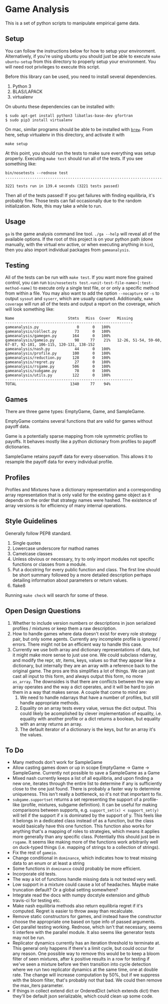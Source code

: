 Game Analysis
=============

This is a set of python scripts to manipulate empirical game data.


Setup
-----

You can follow the instructions below for how to setup your environment.
Alternatively, if you're using ubuntu you should just be able to execute `make
ubuntu-setup` from this directory to properly setup your environment. You will
need root privileges to execute this script.

Before this library can be used, you need to install several dependencies.

1. Python 3
2. BLAS/LAPACK
3. virtualenv

On ubuntu these dependencies can be installed with:

```
$ sudo apt-get install python3 libatlas-base-dev gfortran
$ sudo pip3 install virtualenv
```

On mac, similar programs should be able to be installed with [`brew`](brew.sh).
From here, setup virtualenv in this directory, and activate it with

```
make setup
```

At this point, you should run the tests to make sure everything was setup properly.
Executing `make test` should run all of the tests. If you see something like:

```
bin/nosetests --rednose test
.............................................................................

3221 tests run in 139.4 seconds (3221 tests passed)
```

Then all of the tests passed!
If you get failures with finding equilibria, it's probably fine.
Those tests can fail occasionally due to the random initialization.
Note, this may take a while to run.


Usage
-----

`ga` is the game analysis command line tool.
`./ga --help` will reveal all of the available options.
If the root of this project is on your python path (done manually, with the virtual env active, or when executing anything in `bin`), then you also import individual packages from `gameanalysis`.


Testing
-------

All of the tests can be run with `make test`.
If you want more fine grained control, you can run `bin/nosetests test.<unit-test-file-name>[:test-method-name]` to execute only a single test file, or or only a specific method from within a file.
You may also want to add the option `--nocapture` or `-s` to output `sysout` and `syserr`, which are usually captured.
Additionally, `make coverage` will run all of the tests and output a report on the coverage, which will look something like:

```
Name                        Stmts   Miss  Cover   Missing
---------------------------------------------------------
gameanalysis.py                 0      0   100%
gameanalysis/collect.py        73      0   100%
gameanalysis/gamegen.py       164      0   100%
gameanalysis/gameio.py         98     77    21%   12-26, 51-54, 59-60, 67-87, 92-101, 106-115, 120-131, 138-152
gameanalysis/nash.py           44      0   100%
gameanalysis/profile.py       100      0   100%
gameanalysis/reduction.py     128      0   100%
gameanalysis/regret.py         27      0   100%
gameanalysis/rsgame.py        506      0   100%
gameanalysis/subgame.py        78      0   100%
gameanalysis/utils.py         122      0   100%
---------------------------------------------------------
TOTAL                        1340     77    94%
```


Games
-----

There are three game types: EmptyGame, Game, and SampleGame.

EmptyGame contains several functions that are valid for games without payoff data.

Game is a potentially sparse mapping from role symmetric profiles to payoffs.
It behaves mostly like a python dictionary from profiles to payoff dictionaries.

SampleGame retains payoff data for every observation.
This allows it to resample the payoff data for every individual profile.


Profiles
--------

Profiles and Mixtures have a dictionary representation and a corresponding array representation that is only valid for the existing game object as it depends on the order that strategy names were hashed.
The existence of array versions is for efficiency of many internal operations.


Style Guidelines
----------------

Generally follow PEP8 standard.

1. Single quotes
2. Lowercase underscore for mathod names
3. Camelcase classes
4. Unless obvious or necessary, try to only import modules not specific
   functions or classes from a module.
5. Put a docstring for every public function and class. The first line should
   be short summary followed by a more detailed description perhaps detailing
   information about parameters or return values.
6. flake8

Running `make check` will search for some of these.


Open Design Questions
---------------------

1. Whether to include version numbers or descriptions in json serialized profiles / mixtures or keep them a raw description.
2. How to handle games where data doesn't exist for every role strategy pair, but only some agents.
   Currently any incomplete profile is ignored / errors.
   There might not be an efficient way to handle this case.
3. Currently we use both array and dictionary representations of data, but it might make more sense to just use one.
   We could subclass ndarray, and modify the repr, str, items, keys, values so that they appear like a dictionary, but internally they are an array with a reference back to the original game.
   The pros are this simplifies a lot of things.
   We can just cast all input to this form, and always output this form, no more `as_array`.
   The downsides is that there are conflicts between the way an array operates and the way a dict operates, and it will be hard to join them in a way that makes sense. A couple that come to mind are:
   1. We need to handle ndarrays that have a number of profiles, but still handle appropriate methods.
   2. Equality on an array tests every value, versus the dict output.
      This could likely be acomplished by clever implementation of equality, i.e. equality with another profile or a dict returns a boolean, but equality with an array returns an array.
   3. The default iterator of a dictionary is the keys, but for an array it's the values.

To Do
-----

- Many methods don't work for SampleGame
- Allow casting games down or up in scope EmptyGame -> Game -> SampleGame.
  Currently not possible to save a SampleGame as a Game
- Mixed nash currently keeps a list of all equilibria, and upon finding a new one, iterates through the entire list to determine if any is sufficiently close to the one just found.
  There is probably a faster way to determine uniqueness.
  This isn't really a bottleneck, so it's not that important to fix.
- `subgame.supportset` returns a set representing the support of a profile-like (profile, mixtures, subgame definition).
  It can be useful for making comparisons between supports, e.g. `support_set(x) < support_set(y)` will tell if the support if x is dominated by the support of y.
  This feels like it belongs in a dedicated class instead of as a function, but the class would basically have this one function.
  This function also works for anything that's a mapping of roles to strategies, which means it applies more generally than any specific class.
  Potentially this should just be in `rsgame`.
  It seems like making more of the functions work arbitrarily well on duck-typed things (i.e. mapping of strings to a collection of strings).
- Fix the rest of `gameio`.
- Change conditional in `dominance`, which indicates how to treat missing data to an enum or at least a string
- Some functions in `dominance` could probably be more efficient.
- Incorporate old tests.
- The way a lot of functions handle missing data is not tested very well.
- Low support in a mixture could cause a lot of headaches. Maybe make truncation default?
  Or a global setting somewhere?
- Integrate read the docs with numpy docstyle extension and github travis-ci for testing etc.
- Make nash equilibria methods also return equilibria regret if it's computed.
  Regret is easier to throw away than recalculate.
- Remove static constructors for games, and instead have the constructor choose
  the appropriate one based on type info of passed arguments.
- Get parallel testing working.
  Rednose, which isn't that necessary, seems ti interfere with the parallel module.
  It also seems like generator tests may not be run.
- Replicator dynamics currently has an iteration threshold to terminate at.
  This general only happens if there's a limit cycle, but could occur for any reason.
  One possible way to remove this would be to keep a bloom filter of seen mixtures, after k positive results in a row for testing if we've seen a mixture before we then transition into cycle detection where we run two replicator dynamics at the same time, one at double rate.
  The change will increase computation by 50%, but if we suppress with the bloom filter, that's probably not that bad.
  We could then remove the max_iters parameter.
- If things in collect extend dict or OrderedDict (which extends dict) then they'll be default json serializable, which could clean up some code.
